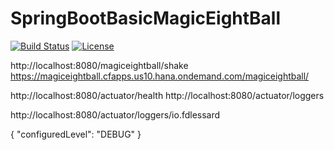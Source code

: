 # SpringBootBasicMagicEightBall

[![Build Status](https://travis-ci.org/fdlessard/SpringBootBasicMagicEightBall.svg)](https://travis-ci.org/fdlessard/SpringBootBasicMagicEightBall)
[![License](http://img.shields.io/:license-mit-blue.svg)](https://github.com/fdlessard/SpringBootBasicMagicEightBall/blob/master/LICENSE)

http://localhost:8080/magiceightball/shake
https://magiceightball.cfapps.us10.hana.ondemand.com/magiceightball/

http://localhost:8080/actuator/health
http://localhost:8080/actuator/loggers


http://localhost:8080/actuator/loggers/io.fdlessard

{
    "configuredLevel": "DEBUG"
}
